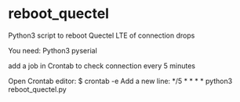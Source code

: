 # reboot_quectel
Python3 script to reboot Quectel LTE of connection drops

You need:
Python3
pyserial

add a job in Crontab to check connection every 5 minutes

Open Crontab editor:
$ crontab -e
Add a new line:
*/5 * * * * python3 reboot_quectel.py

